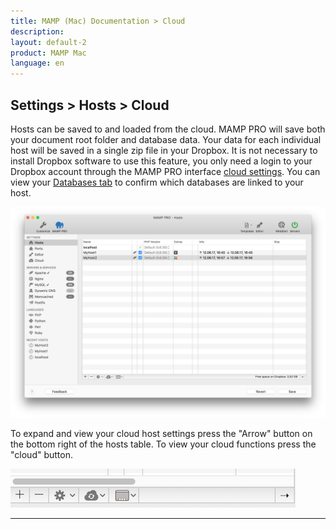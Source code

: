 ```yaml
---
title: MAMP (Mac) Documentation > Cloud
description: 
layout: default-2
product: MAMP Mac
language: en
---
```


## Settings > Hosts > Cloud

Hosts can be saved to and loaded from the cloud. MAMP PRO will save both your document root folder and database data. Your data for each individual host will be saved in a single zip file in your Dropbox. It is not necessary to install Dropbox software to use this feature, you only need a login to your Dropbox account through the MAMP PRO interface [cloud settings](../../Cloud). You can view your [Databases tab](../Databases) to confirm which databases are linked to your host.

![MAMP](/en/MAMP-PRO-Mac/Settings/Hosts/Cloud/cloud.png)

To expand and view your cloud host settings press the "Arrow" button on the bottom right of the hosts table. To view your cloud functions press the "cloud" button.

![MAMP](/en/MAMP-PRO-Mac/Settings/Hosts/Cloud/openCloudHostOptions.png)

---
